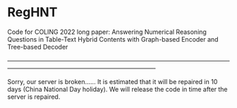 # RegHNT
Code for COLING 2022 long paper: Answering Numerical Reasoning Questions in Table-Text Hybrid Contents with Graph-based Encoder and Tree-based Decoder

————————————————————————————————————————————————————————————

Sorry, our server is broken......   It is estimated that it will be repaired in 10 days (China National Day holiday).
We will release the code in time after the server is repaired.
